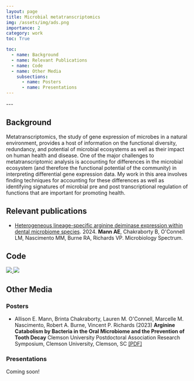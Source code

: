 ```yaml
---
layout: page
title: Microbial metatranscriptomics
img: /assets/img/ads.png
importance: 2
category: work
toc: True

toc:
  - name: Background
  - name: Relevant Publications
  - name: Code 
  - name: Other Media
    subsections:
      - name: Posters
      - name: Presentations
---
```


<div class="row">
    <div class="col-sm mt-3 mt-md-0">
        <img class="img-fluid rounded z-depth-1" src="{{ '/assets/img/metatrans.png' | relative_url }}" alt="" title="example image"/>
    </div>
</div>
---

## Background

Metatranscriptomics, the study of gene expression of microbes in a natural environment, provides a host of information on the functional diversity, redundancy, and potential of microbial ecosystems as well as their impact on human health and disease. One of the major challenges to metatranscriptomic analysis is accounting for differences in the microbial ecosystem (and therefore the functional potential of the community) in interpreting differential gene expression data. My work in this area involves finding techniques for accounting for these differences as well as identifying signatures of microbial pre and post transcriptional regulation of functions that are important for promoting health. 

## Relevant publications

* [Heterogeneous lineage-specific arginine deiminase expression within dental microbiome species](https://journals.asm.org/doi/10.1128/spectrum.01445-23). 2024. **Mann AE**, Chakraborty B, O'Connell LM, Nascimento MM, Burne RA, Richards VP. Microbiology Spectrum.

## Code
  <a href="https://github.com/aemann01/ads_plaque">
    <img src="https://denvercoder1-github-readme-stats.vercel.app/api/pin/?username=aemann01&repo=ads_plaque&bg_color=010101&title_color=FFFFFF&hide_border=false&icon_color=B381F1&show_icons=true&text_color=ffffff">
  </a>
    <a href="https://github.com/aemann01/domhain_RNASeq">
    <img src="https://denvercoder1-github-readme-stats.vercel.app/api/pin/?username=aemann01&repo=domhain_RNASeq&bg_color=010101&title_color=FFFFFF&hide_border=false&icon_color=B381F1&show_icons=true&text_color=ffffff">
  </a>


## Other Media
### Posters

* Allison E. Mann, Brinta Chakraborty, Lauren M. O'Connell, Marcelle M. Nascimento, Robert A. Burne, Vincent P. Richards (2023) 
**Arginine Catabolism by Bacteria in the Oral Microbiome and the Prevention of Tooth Decay** Clemson University Postdoctoral Association Research Symposium, Clemson University, Clemson, SC [[PDF]](/assets/pdf/ADS_poster_CUPDA2023-v3.pdf)

### Presentations

Coming soon!


<html>
<head>
<meta name="viewport" content="width=device-width, initial-scale=1">
<link rel="stylesheet" href="https://cdnjs.cloudflare.com/ajax/libs/font-awesome/4.7.0/css/font-awesome.min.css">
</head>
<body>
<div class="social">
<div class="contact-icons">

</div>
